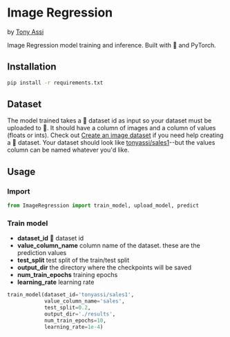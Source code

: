 # Image Regression

by [Tony Assi](https://www.tonyassi.com/)

Image Regression model training and inference. Built with 🤗 and PyTorch.

## Installation
```bash
pip install -r requirements.txt
```

## Dataset

The model trained takes a 🤗 dataset id as input so your dataset must be uploaded to 🤗. It should have a column of images and a column of values (floats or ints). Check out [Create an image dataset](https://huggingface.co/docs/datasets/en/image_dataset) if you need help creating a 🤗 dataset. Your dataset should look like [tonyassi/sales1](https://huggingface.co/datasets/tonyassi/sales1)--but the values column can be named whatever you'd like.

## Usage

### Import 
```python
from ImageRegression import train_model, upload_model, predict
```

### Train model
- **dataset_id** 🤗 dataset id
- **value_column_name** column name of the dataset. these are the prediction values
- **test_split** test split of the train/test split
- **output_dir** the directory where the checkpoints will be saved
- **num_train_epochs** training epochs
- **learning_rate** learning rate
```python
train_model(dataset_id='tonyassi/sales1',
            value_column_name='sales',
            test_split=0.2,
            output_dir='./results',
            num_train_epochs=10,
            learning_rate=1e-4)

```
